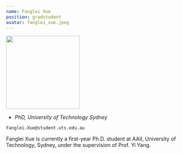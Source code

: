 ```yaml
---
name: Fanglei Xue
position: gradstudent
avatar: fanglei_xue.jpeg
---
```


<img width="200" src="{{site.baseurl}}/images/people/{{page.avatar}}" data-action="zoom">

- _PhD, University of Technology Sydney_<br>
<!--- _Science coach. Collaborator. Transdisciplinary optimist._-->

<i class="fa fa-envelope-o"></i> `Fanglei.Xue@student.uts.edu.au`

Fanglei Xue is currently a first-year Ph.D. student at AAII, University of Technology, Sydney, under the supervision of Prof. Yi Yang.
